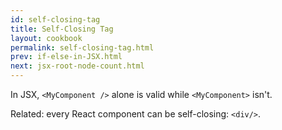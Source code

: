 ```yaml
---
id: self-closing-tag
title: Self-Closing Tag
layout: cookbook
permalink: self-closing-tag.html
prev: if-else-in-JSX.html
next: jsx-root-node-count.html
---
```


In JSX, `<MyComponent />` alone is valid while `<MyComponent>` isn't.

Related: every React component can be self-closing: `<div/>`.
